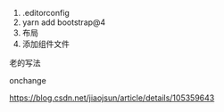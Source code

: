 1. .editorconfig
2. yarn add bootstrap@4
3. 布局
4. 添加组件文件

老的写法

onchange

https://blog.csdn.net/jiaojsun/article/details/105359643